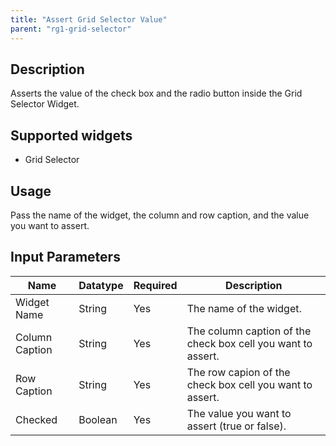 ```yaml
---
title: "Assert Grid Selector Value"
parent: "rg1-grid-selector"
---
```

## Description
Asserts the value of the check box and the radio button inside the Grid Selector Widget.

## Supported widgets
 + Grid Selector

## Usage
Pass the name of the widget, the column and row caption, and the value you want to assert.

## Input Parameters



Name | Datatype | Required | Description
---- | -------- | ------- |---------------
Widget Name | String | Yes | The name of the widget.
Column Caption | String | Yes | The column caption of the check box cell you want to assert.
Row Caption | String | Yes | The row capion of the check box cell you want to assert.
Checked | Boolean | Yes | The value you want to assert (true or false).
